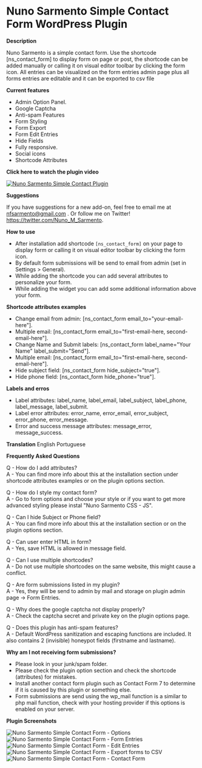 # Nuno Sarmento Simple Contact Form WordPress Plugin


**Description**

Nuno Sarmento is a simple contact form. Use the shortcode [ns_contact_form] to display form on page or post, the shortcode can be added manually or calling it on visual editor toolbar by clicking the form icon. All entries can be visualized on the form entries admin page plus all forms entries are editable and it can be exported to csv file


**Current features**

* Admin Option Panel.
* Google Captcha
* Anti-spam Features
* Form Styling
* Form Export
* Form Edit Entries
* Hide Fields
* Fully responsive.
* Social icons
* Shortcode Attributes

**Click here to watch the plugin video**

[![Nuno Sarmento Simple Contact Plugin](https://i.ytimg.com/vi/nOCU0rKOrfM/1.jpg)](https://www.youtube.com/watch?v=nOCU0rKOrfM)

**Suggestions**

If you have suggestions for a new add-on, feel free to email me at nfsarmento@gmail.com .
Or follow me on Twitter!
https://twitter.com/Nuno_M_Sarmento.

**How to use**
* After installation add shortcode `[ns_contact_form]` on your page to display form or calling it on visual editor toolbar by clicking the form icon.
* By default form submissions will be send to email from admin (set in Settings > General).
* While adding the shortcode you can add several attributes to personalize your form.
* While adding the widget you can add some additional information above your form.

**Shortcode attributes examples**
* Change email from admin: [ns_contact_form email_to="your-email-here"].
* Multiple email: [ns_contact_form email_to="first-email-here, second-email-here"].
* Change Name and Submit labels: [ns_contact_form label_name="Your Name" label_submit="Send"].
* Multiple email: [ns_contact_form email_to="first-email-here, second-email-here"].
* Hide subject field: [ns_contact_form hide_subject="true"].
* Hide phone field: [ns_contact_form hide_phone="true"].

**Labels and erros**
* Label attributes: label_name, label_email, label_subject, label_phone, label_message, label_submit.
* Label error attributes: error_name, error_email, error_subject, error_phone, error_message.
* Error and success message attributes: message_error, message_success.

**Translation**
English
Portuguese

**Frequently Asked Questions**

Q - How do I add attributes? <br />
A - You can find more info about this at the installation section under shortcode attributes examples or on the plugin options section.

Q - How do I style my contact form?  <br />
A - Go to form options and choose your style or if you want to get more advanced styling please instal "Nuno Sarmento CSS - JS".

Q - Can I hide Subject or Phone field? <br />
A - You can find more info about this at the installation section or on the plugin options section.

Q - Can user enter HTML in form? <br />
A - Yes, save HTML is allowed in message field.

Q - Can I use multiple shortcodes? <br />
A - Do not use multiple shortcodes on the same website, this might cause a conflict.

Q - Are form submissions listed in my plugin? <br />
A - Yes, they will be send to admin by mail and storage on plugin admin page -> Form Entries.

Q - Why does the google captcha not display properly? <br />
A - Check the captcha secret and private key on the plugin options page.

Q - Does this plugin has anti-spam features? <br />
A - Default WordPress sanitization and escaping functions are included. It also contains 2 (invisible) honeypot fields (firstname and lastname).


**Why am I not receiving form submissions?**
* Please look in your junk/spam folder.
* Please check the plugin option section and check the shortcode (attributes) for mistakes.
* Install another contact form plugin such as Contact Form 7 to determine if it is caused by this plugin or something else.
* Form submissions are send using the wp_mail function is a similar to php mail function, check with your hosting provider if this options is enabled on your server.


**Plugin Screenshots**

![Nuno Sarmento Simple Contact Form - Options](https://github.com/nfsarmento/nuno-sarmento-simple-contact-form/blob/master/assets/images/screenshot-1.png "Admin Panel Menu.")
![ Nuno Sarmento Simple Contact Form - Form Entries](https://github.com/nfsarmento/nuno-sarmento-simple-contact-form/blob/master/assets/images/screenshot-2.png "Optional title")
![ Nuno Sarmento Simple Contact Form - Edit Entries](https://github.com/nfsarmento/nuno-sarmento-simple-contact-form/blob/master/assets/images/screenshot-3.png "Optional title")
![Nuno Sarmento Simple Contact Form - Export forms to CSV](https://github.com/nfsarmento/nuno-sarmento-simple-contact-form/blob/master/assets/images/screenshot-4.png "Optional title")
![Nuno Sarmento Simple Contact Form - Contact Form](https://github.com/nfsarmento/nuno-sarmento-simple-contact-form/blob/master/assets/images/screenshot-5.png "Optional title")
